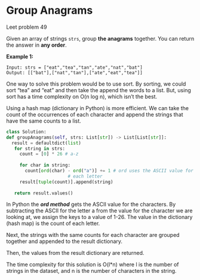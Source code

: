 # Group Anagrams

Leet problem 49

Given an array of strings `strs`, group **the anagrams** together. You can return the answer in **any order**.

**Example 1:**

```
Input: strs = ["eat","tea","tan","ate","nat","bat"]
Output: [["bat"],["nat","tan"],["ate","eat","tea"]]
```

One way to solve this problem would be to use sort. By sorting, we could sort “tea” and “eat” and then take the append the words to a list. But, using sort has a time complexity on O(n log n), which isn’t the best.

Using a hash map (dictionary in Python) is more efficient. We can take the count of the occurrences of each character and append the strings that have the same counts to a list.

```python
class Solution:
def groupAnagrams(self, strs: List[str]) -> List[List[str]]:
  result = defaultdict(list)
   for string in strs:
     count = [0] * 26 # a-z
    
     for char in string:
       count[ord(char) - ord("a")] += 1 # ord uses the ASCII value for 
                       # each letter
     result[tuple(count)].append(string)
   
   return result.values()

```

In Python the ***ord method*** gets the ASCII value for the characters. By subtracting the ASCII for the letter a from the value for the character we are looking at, we assign the keys to a value of 1-26.  The value in the dictionary (hash map) is the count of each letter.

Next, the strings with the same counts for each character are grouped together and appended to the result dictionary.

Then, the values from the result dictionary are returned.

The time complexity for this solution is O(l*n) where l is the number of strings in the dataset, and n is the number of characters in the string.
